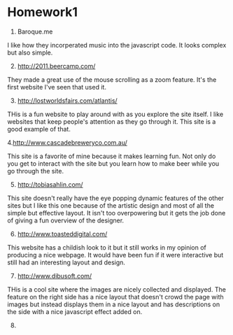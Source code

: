 Homework1
=========

1. Baroque.me

I like how they incorperated music into the javascript code.  It looks complex but also simple.

2. http://2011.beercamp.com/

They made a great use of the mouse scrolling as a zoom feature.  It's the first website I've seen that used it.

3. http://lostworldsfairs.com/atlantis/

THis is a fun website to play around with as you explore the site itself.  I like websites that keep people's 
attention as they go through it.  This site is a good example of that.

4.http://www.cascadebreweryco.com.au/

This site is a favorite of mine because it makes learning fun.  Not only do you get to interact with the site
but you learn how to make beer while you go through the site.

5. http://tobiasahlin.com/

This site doesn't really have the eye popping dynamic features of the other sites but I like this one because 
of the artistic design and most of all the simple but effective layout.  It isn't too overpowering but it
gets the job done of giving a fun overview of the designer.

6. http://www.toasteddigital.com/

This website has a childish look to it but it still works in my opinion of producing a nice webpage.
It would have been fun if it were interactive but still had an interesting layout and design.

7. http://www.dibusoft.com/

THis is a cool site where the images are nicely collected and displayed.  The feature on the right side has a nice
layout that doesn't crowd the page with images but instead displays them in a nice layout and has descriptions on 
the side with a nice javascript effect added on.

8. 
